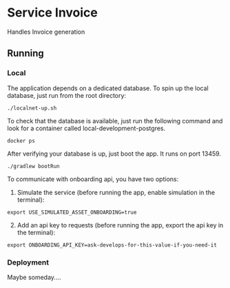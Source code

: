 # Service Invoice
Handles Invoice generation

## Running

### Local
The application depends on a dedicated database.  To spin up the local database, just run from the root directory:
```shell
./localnet-up.sh
```

To check that the database is available, just run the following command and look for a container called
local-development-postgres.
```shell
docker ps
```

After verifying your database is up, just boot the app.  It runs on port 13459.
```shell
./gradlew bootRun
```

To communicate with onboarding api, you have two options:
1. Simulate the service (before running the app, enable simulation in the terminal):
```shell
export USE_SIMULATED_ASSET_ONBOARDING=true
```
2. Add an api key to requests (before running the app, export the api key in the terminal):
```shell
export ONBOARDING_API_KEY=ask-develops-for-this-value-if-you-need-it
```

### Deployment
Maybe someday....
